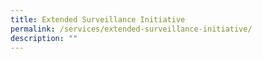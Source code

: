 ```yaml
---
title: Extended Surveillance Initiative
permalink: /services/extended-surveillance-initiative/
description: ""
---
```

